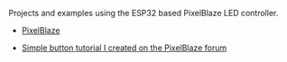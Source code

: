 Projects and examples using the ESP32 based PixelBlaze LED controller.

- [PixelBlaze](https://www.bhencke.com/pixelblaze)

- [Simple button tutorial I created on the PixelBlaze forum](https://forum.electromage.com/t/simple-control-using-momentary-buttons/2615)

